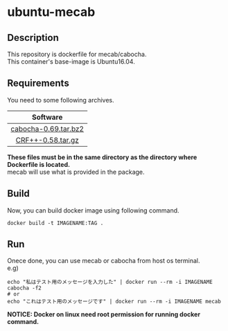 # ubuntu-mecab

## Description
This repository is dockerfile for mecab/cabocha.  
This container's base-image is Ubuntu16.04.

## Requirements
You need to some following archives.

|Software|
|:---------:|
| [cabocha-0.69.tar.bz2](https://drive.google.com/a/aiit.ac.jp/folderview?id=0B4y35FiV1wh7cGRCUUJHVTNJRnM&usp=sharing#list) |
| [CRF++-0.58.tar.gz](https://drive.google.com/folderview?id=0B4y35FiV1wh7fngteFhHQUN2Y1B5eUJBNHZUemJYQV9VWlBUb3JlX0xBdWVZTWtSbVBneU0&usp=drive_web) |

**These files must be in the same directory as the directory where Dockerfile is located.**  
mecab will use what is provided in the package.

## Build
Now, you can build docker image using following command.

```
docker build -t IMAGENAME:TAG .
```

## Run

Onece done, you can use mecab or cabocha from host os terminal.  
e.g)  
```
echo "私はテスト用のメッセージを入力した" | docker run --rm -i IMAGENAME cabocha -f2
# or
echo "これはテスト用のメッセージです" | docker run --rm -i IMAGENAME mecab
```

**NOTICE: Docker on linux need root permission for running docker command.**
